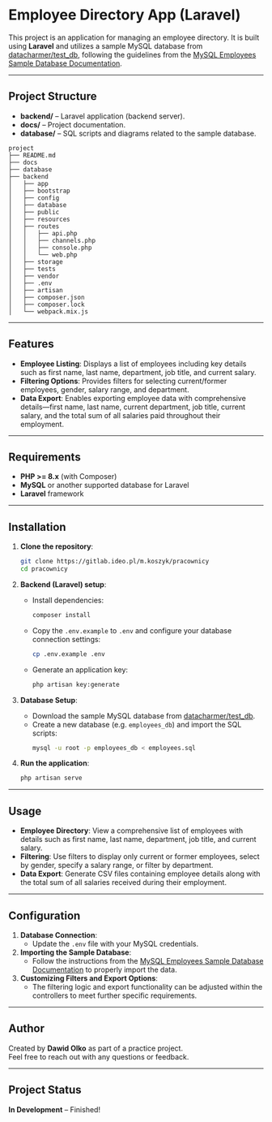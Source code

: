 # Employee Directory App (Laravel)

This project is an application for managing an employee directory. It is built using **Laravel** and utilizes a sample MySQL database from [datacharmer/test_db](https://github.com/datacharmer/test_db), following the guidelines from the [MySQL Employees Sample Database Documentation](https://dev.mysql.com/doc/employee/en/employees-preface.html).

---

## Project Structure

- **backend/** – Laravel application (backend server).
- **docs/** – Project documentation.
- **database/** – SQL scripts and diagrams related to the sample database.

```
project
├── README.md
├── docs
├── database
├── backend
│   ├── app
│   ├── bootstrap
│   ├── config
│   ├── database
│   ├── public
│   ├── resources
│   ├── routes
│   │   ├── api.php
│   │   ├── channels.php
│   │   ├── console.php
│   │   └── web.php
│   ├── storage
│   ├── tests
│   ├── vendor
│   ├── .env
│   ├── artisan
│   ├── composer.json
│   ├── composer.lock
│   └── webpack.mix.js
```

---

## Features

- **Employee Listing**: Displays a list of employees including key details such as first name, last name, department, job title, and current salary.
- **Filtering Options**: Provides filters for selecting current/former employees, gender, salary range, and department.
- **Data Export**: Enables exporting employee data with comprehensive details—first name, last name, current department, job title, current salary, and the total sum of all salaries paid throughout their employment.

---

## Requirements

- **PHP >= 8.x** (with Composer)
- **MySQL** or another supported database for Laravel
- **Laravel** framework

---

## Installation

1. **Clone the repository**:

   ```bash
   git clone https://gitlab.ideo.pl/m.koszyk/pracownicy
   cd pracownicy
   ```

2. **Backend (Laravel) setup**:

   - Install dependencies:
     ```bash
     composer install
     ```
   - Copy the `.env.example` to `.env` and configure your database connection settings:
     ```bash
     cp .env.example .env
     ```
   - Generate an application key:
     ```bash
     php artisan key:generate
     ```

3. **Database Setup**:

   - Download the sample MySQL database from [datacharmer/test_db](https://github.com/datacharmer/test_db).
   - Create a new database (e.g. `employees_db`) and import the SQL scripts:
     ```bash
     mysql -u root -p employees_db < employees.sql
     ```

4. **Run the application**:

   ```bash
   php artisan serve
   ```

---

## Usage

- **Employee Directory**: View a comprehensive list of employees with details such as first name, last name, department, job title, and current salary.
- **Filtering**: Use filters to display only current or former employees, select by gender, specify a salary range, or filter by department.
- **Data Export**: Generate CSV files containing employee details along with the total sum of all salaries received during their employment.

---

## Configuration

1. **Database Connection**:
   - Update the `.env` file with your MySQL credentials.
2. **Importing the Sample Database**:
   - Follow the instructions from the [MySQL Employees Sample Database Documentation](https://dev.mysql.com/doc/employee/en/employees-preface.html) to properly import the data.
3. **Customizing Filters and Export Options**:
   - The filtering logic and export functionality can be adjusted within the controllers to meet further specific requirements.

---

## Author

Created by **Dawid Olko** as part of a practice project.  
Feel free to reach out with any questions or feedback.

---

## Project Status

**In Development** – Finished!
